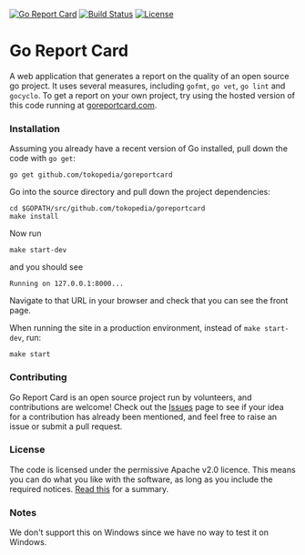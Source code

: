 [![Go Report Card](https://goreportcard.com/badge/gojp/goreportcard)](https://goreportcard.com/report/gojp/goreportcard) [![Build Status](https://travis-ci.org/gojp/goreportcard.svg?branch=master)](https://travis-ci.org/gojp/goreportcard) [![License](https://img.shields.io/badge/License-Apache%202.0-blue.svg)](https://github.com/tokopedia/goreportcard/blob/master/LICENSE)

# Go Report Card

A web application that generates a report on the quality of an open source go project. It uses several measures, including `gofmt`, `go vet`, `go lint` and `gocyclo`. To get a report on your own project, try using the hosted version of this code running at [goreportcard.com](https://goreportcard.com).

### Installation

Assuming you already have a recent version of Go installed, pull down the code with `go get`:

```
go get github.com/tokopedia/goreportcard
```

Go into the source directory and pull down the project dependencies:

```
cd $GOPATH/src/github.com/tokopedia/goreportcard
make install
```

Now run

```
make start-dev
```

and you should see

```
Running on 127.0.0.1:8000...
```

Navigate to that URL in your browser and check that you can see the front page.

When running the site in a production environment, instead of `make start-dev`, run:

```
make start
```

### Contributing

Go Report Card is an open source project run by volunteers, and contributions are welcome! Check out the [Issues](https://github.com/tokopedia/gojp/issues) page to see if your idea for a contribution has already been mentioned, and feel free to raise an issue or submit a pull request.

### License

The code is licensed under the permissive Apache v2.0 licence. This means you can do what you like with the software, as long as you include the required notices. [Read this](https://tldrlegal.com/license/apache-license-2.0-(apache-2.0)) for a summary.

### Notes

We don't support this on Windows since we have no way to test it on Windows.
